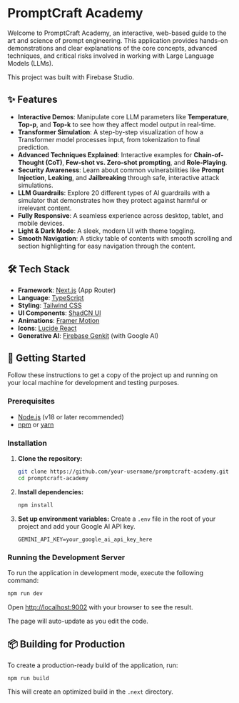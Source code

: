 # PromptCraft Academy

Welcome to PromptCraft Academy, an interactive, web-based guide to the art and science of prompt engineering. This application provides hands-on demonstrations and clear explanations of the core concepts, advanced techniques, and critical risks involved in working with Large Language Models (LLMs).

This project was built with Firebase Studio.

## ✨ Features

- **Interactive Demos**: Manipulate core LLM parameters like **Temperature**, **Top-p**, and **Top-k** to see how they affect model output in real-time.
- **Transformer Simulation**: A step-by-step visualization of how a Transformer model processes input, from tokenization to final prediction.
- **Advanced Techniques Explained**: Interactive examples for **Chain-of-Thought (CoT)**, **Few-shot vs. Zero-shot prompting**, and **Role-Playing**.
- **Security Awareness**: Learn about common vulnerabilities like **Prompt Injection**, **Leaking**, and **Jailbreaking** through safe, interactive attack simulations.
- **LLM Guardrails**: Explore 20 different types of AI guardrails with a simulator that demonstrates how they protect against harmful or irrelevant content.
- **Fully Responsive**: A seamless experience across desktop, tablet, and mobile devices.
- **Light & Dark Mode**: A sleek, modern UI with theme toggling.
- **Smooth Navigation**: A sticky table of contents with smooth scrolling and section highlighting for easy navigation through the content.

## 🛠️ Tech Stack

- **Framework**: [Next.js](https://nextjs.org/) (App Router)
- **Language**: [TypeScript](https://www.typescriptlang.org/)
- **Styling**: [Tailwind CSS](https://tailwindcss.com/)
- **UI Components**: [ShadCN UI](https://ui.shadcn.com/)
- **Animations**: [Framer Motion](https://www.framer.com/motion/)
- **Icons**: [Lucide React](https://lucide.dev/)
- **Generative AI**: [Firebase Genkit](https://firebase.google.com/docs/genkit) (with Google AI)

## 🚀 Getting Started

Follow these instructions to get a copy of the project up and running on your local machine for development and testing purposes.

### Prerequisites

- [Node.js](https://nodejs.org/) (v18 or later recommended)
- [npm](https://www.npmjs.com/) or [yarn](https://yarnpkg.com/)

### Installation

1.  **Clone the repository:**
    ```bash
    git clone https://github.com/your-username/promptcraft-academy.git
    cd promptcraft-academy
    ```

2.  **Install dependencies:**
    ```bash
    npm install
    ```

3.  **Set up environment variables:**
    Create a `.env` file in the root of your project and add your Google AI API key.
    ```env
    GEMINI_API_KEY=your_google_ai_api_key_here
    ```

### Running the Development Server

To run the application in development mode, execute the following command:

```bash
npm run dev
```

Open [http://localhost:9002](http://localhost:9002) with your browser to see the result.

The page will auto-update as you edit the code.

## 📦 Building for Production

To create a production-ready build of the application, run:

```bash
npm run build
```

This will create an optimized build in the `.next` directory.
